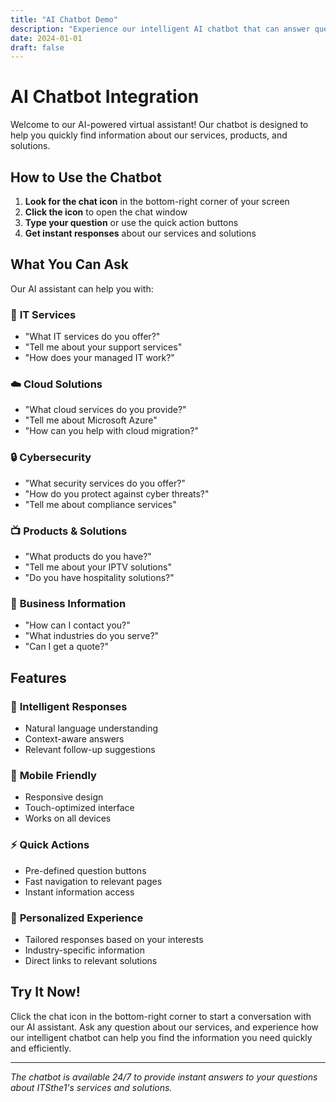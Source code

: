 ```yaml
---
title: "AI Chatbot Demo"
description: "Experience our intelligent AI chatbot that can answer questions about ITSthe1's services, products, and solutions."
date: 2024-01-01
draft: false
---
```


# AI Chatbot Integration

Welcome to our AI-powered virtual assistant! Our chatbot is designed to help you quickly find information about our services, products, and solutions.

## How to Use the Chatbot

1. **Look for the chat icon** in the bottom-right corner of your screen
2. **Click the icon** to open the chat window
3. **Type your question** or use the quick action buttons
4. **Get instant responses** about our services and solutions

## What You Can Ask

Our AI assistant can help you with:

### 🔧 **IT Services**
- "What IT services do you offer?"
- "Tell me about your support services"
- "How does your managed IT work?"

### ☁️ **Cloud Solutions**
- "What cloud services do you provide?"
- "Tell me about Microsoft Azure"
- "How can you help with cloud migration?"

### 🔒 **Cybersecurity**
- "What security services do you offer?"
- "How do you protect against cyber threats?"
- "Tell me about compliance services"

### 📺 **Products & Solutions**
- "What products do you have?"
- "Tell me about your IPTV solutions"
- "Do you have hospitality solutions?"

### 💼 **Business Information**
- "How can I contact you?"
- "What industries do you serve?"
- "Can I get a quote?"

## Features

### 🤖 **Intelligent Responses**
- Natural language understanding
- Context-aware answers
- Relevant follow-up suggestions

### 📱 **Mobile Friendly**
- Responsive design
- Touch-optimized interface
- Works on all devices

### ⚡ **Quick Actions**
- Pre-defined question buttons
- Fast navigation to relevant pages
- Instant information access

### 🎯 **Personalized Experience**
- Tailored responses based on your interests
- Industry-specific information
- Direct links to relevant solutions

## Try It Now!

Click the chat icon in the bottom-right corner to start a conversation with our AI assistant. Ask any question about our services, and experience how our intelligent chatbot can help you find the information you need quickly and efficiently.

---

*The chatbot is available 24/7 to provide instant answers to your questions about ITSthe1's services and solutions.*
